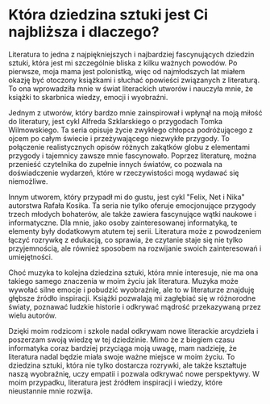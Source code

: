 # Która dziedzina sztuki jest Ci najbliższa i dlaczego?

Literatura to jedna z najpiękniejszych i najbardziej fascynujących dziedzin sztuki, która jest mi szczególnie bliska z kilku ważnych powodów. Po pierwsze, moja mama jest polonistką, więc od najmłodszych lat miałem okazję być otoczony książkami i słuchać opowieści związanych z literaturą. To ona wprowadziła mnie w świat literackich utworów i nauczyła mnie, że książki to skarbnica wiedzy, emocji i wyobraźni.

Jednym z utworów, który bardzo mnie zainspirował i wpłynął na moją miłość do literatury, jest cykl Alfreda Szklarskiego o przygodach Tomka Wilmowskiego. Ta seria opisuje życie zwykłego chłopca podróżującego z ojcem po całym świecie i przeżywającego niezwykłe przygody. To połączenie realistycznych opisów różnych zakątków globu z elementami przygody i tajemnicy zawsze mnie fascynowało. Poprzez literaturę, można przenieść czytelnika do zupełnie innych światów, co pozwala na doświadczenie wydarzeń, które w rzeczywistości mogą wydawać się niemożliwe.

Innym utworem, który przypadł mi do gustu, jest cykl "Felix, Net i Nika" autorstwa Rafała Kosika. Ta seria nie tylko oferuje emocjonujące przygody trzech młodych bohaterów, ale także zawiera fascynujące wątki naukowe i informatyczne. Dla mnie, jako osoby zainteresowanej informatyką, te elementy były dodatkowym atutem tej serii. Literatura może z powodzeniem łączyć rozrywkę z edukacją, co sprawia, że czytanie staje się nie tylko przyjemnością, ale również sposobem na rozwijanie swoich zainteresowań i umiejętności.

Choć muzyka to kolejna dziedzina sztuki, która mnie interesuje, nie ma ona takiego samego znaczenia w moim życiu jak literatura. Muzyka może wywołać silne emocje i pobudzić wyobraźnię, ale to w literaturze znajduję głębsze źródło inspiracji. Książki pozwalają mi zagłębiać się w różnorodne światy, poznawać ludzkie historie i odkrywać mądrość przekazywaną przez wielu autorów.

Dzięki moim rodzicom i szkole nadal odkrywam nowe literackie arcydzieła i poszerzam swoją wiedzę w tej dziedzinie. Mimo że z biegiem czasu informatyka coraz bardziej przyciąga moją uwagę, mam nadzieję, że literatura nadal będzie miała swoje ważne miejsce w moim życiu. To dziedzina sztuki, która nie tylko dostarcza rozrywki, ale także kształtuje naszą wyobraźnię, uczy empatii i pozwala odkrywać nowe perspektywy. W moim przypadku, literatura jest źródłem inspiracji i wiedzy, które nieustannie mnie rozwija.
